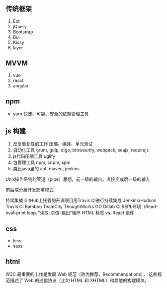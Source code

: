 
## 传统框架
1. Ext
2. jQuery
3. Bootstrap	
4. Bui
5. Kissy
6. layer

## MVVM
1.	vue
2.	react
3.	angular

## npm
- yarn 快速、可靠、安全的依赖管理工具

## js 构建
1.	反复重复性的工作	压缩、编译、单元测试
2.	自动化工具	grunt, gulp, digo, browserify, webpack, seajs, requirejs
3.	js代码压缩工具	uglify
4.	包管理工具	npm, cnpm, spm
5.	类比java里的 ant, maven, jenkins

Unix操作系统的管道（pipe）思想，前一级的输出，直接变成后一级的输入

前后端分离开发部署模式

持续集成 GitHub上托管的开源项目用Travis CI进行持续集成 Jenkins/Hudson Travis CI Bamboo TeamCity ThoughtWorks GO Gitlab CI
REPL环境（Read–eval–print loop，”读取-求值-输出”循环
HTML 标签 vs. React 组件

## css
- less
- sass

## html

W3C 最重要的工作是发展 Web 规范（称为推荐，Recommendations），
这些规范描述了 Web 的通信协议（比如 HTML 和 XHTML）和其他的构建模块。